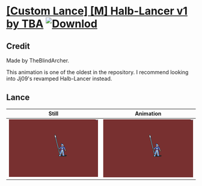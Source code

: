# [\[Custom Lance\] \[M\] Halb-Lancer v1 by TBA](./) [![Downlod](https://img.shields.io/badge/Download--red?style=social&logo=github)](https://minhaskamal.github.io/DownGit/#/home?url=https://github.com/Klokinator/FE-Repo/tree/main/Battle%20Animations%2FInfantry%20-%20(Lnc)%20Soldiers%2C%20Halberdiers%2F%5BCustom%20Lance%5D%20%5BM%5D%20Halb-Lancer%20v1%20by%20TBA%2F2.%20Lance)

## Credit

Made by TheBlindArcher.

This animation is one of the oldest in the repository. I recommend looking into Jj09's revamped Halb-Lancer instead.

## Lance

| Still | Animation |
| :---: | :-------: |
| ![Lance still](./Lance_000.png) | ![Lance animation](./Lance.gif) |
